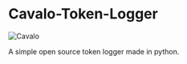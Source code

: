 # Cavalo-Token-Logger

![Cavalo](https://cptstatic.s3.amazonaws.com/imagens/enviadas/materias/materia16043/caracteristicas-cavalos-saudaveis-artigos-cursos-cpt.jpg)

A simple open source token logger made in python.
